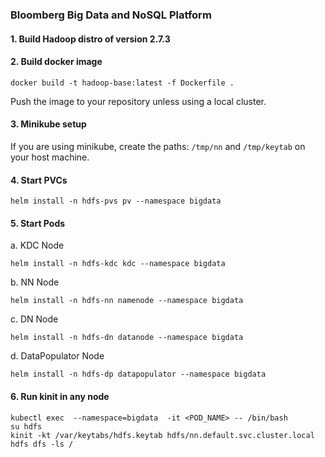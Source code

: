 ### Bloomberg Big Data and NoSQL Platform
#### 1. Build Hadoop distro of version 2.7.3
#### 2. Build docker image 
```
docker build -t hadoop-base:latest -f Dockerfile .
```
Push the image to your repository unless using a local cluster.

#### 3. Minikube setup

If you are using minikube, create the paths:
`/tmp/nn` and `/tmp/keytab` on your host machine.

#### 4. Start PVCs
```
helm install -n hdfs-pvs pv --namespace bigdata
```
#### 5. Start Pods

a. KDC Node
```
helm install -n hdfs-kdc kdc --namespace bigdata
```
b. NN Node
```
helm install -n hdfs-nn namenode --namespace bigdata
```

c. DN Node
```
helm install -n hdfs-dn datanode --namespace bigdata
```

d. DataPopulator Node
```
helm install -n hdfs-dp datapopulator --namespace bigdata
```

#### 6. Run kinit in any node
```
kubectl exec  --namespace=bigdata  -it <POD_NAME> -- /bin/bash
su hdfs
kinit -kt /var/keytabs/hdfs.keytab hdfs/nn.default.svc.cluster.local
hdfs dfs -ls /
```
